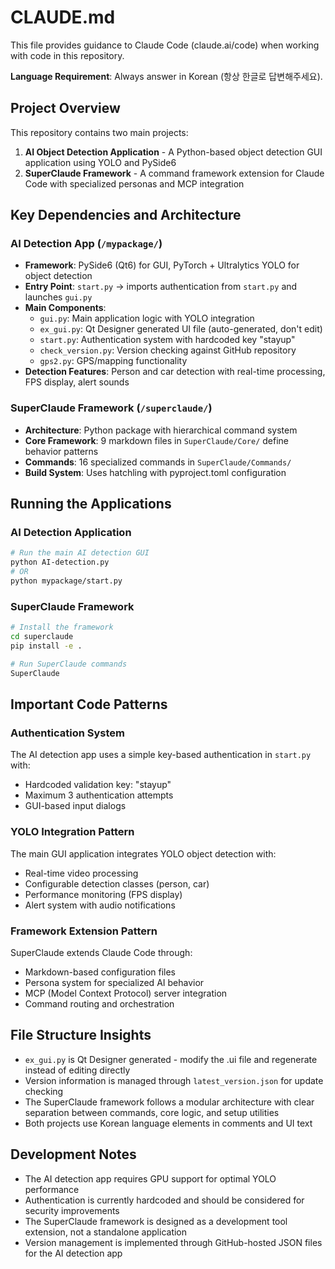# CLAUDE.md

This file provides guidance to Claude Code (claude.ai/code) when working with code in this repository.

**Language Requirement**: Always answer in Korean (항상 한글로 답변해주세요).

## Project Overview

This repository contains two main projects:

1. **AI Object Detection Application** - A Python-based object detection GUI application using YOLO and PySide6
2. **SuperClaude Framework** - A command framework extension for Claude Code with specialized personas and MCP integration

## Key Dependencies and Architecture

### AI Detection App (`/mypackage/`)
- **Framework**: PySide6 (Qt6) for GUI, PyTorch + Ultralytics YOLO for object detection
- **Entry Point**: `start.py` → imports authentication from `start.py` and launches `gui.py`
- **Main Components**:
  - `gui.py`: Main application logic with YOLO integration
  - `ex_gui.py`: Qt Designer generated UI file (auto-generated, don't edit)
  - `start.py`: Authentication system with hardcoded key "stayup"
  - `check_version.py`: Version checking against GitHub repository
  - `gps2.py`: GPS/mapping functionality
- **Detection Features**: Person and car detection with real-time processing, FPS display, alert sounds

### SuperClaude Framework (`/superclaude/`)
- **Architecture**: Python package with hierarchical command system
- **Core Framework**: 9 markdown files in `SuperClaude/Core/` define behavior patterns
- **Commands**: 16 specialized commands in `SuperClaude/Commands/`
- **Build System**: Uses hatchling with pyproject.toml configuration

## Running the Applications

### AI Detection Application
```bash
# Run the main AI detection GUI
python AI-detection.py
# OR
python mypackage/start.py
```

### SuperClaude Framework
```bash
# Install the framework
cd superclaude
pip install -e .

# Run SuperClaude commands
SuperClaude
```

## Important Code Patterns

### Authentication System
The AI detection app uses a simple key-based authentication in `start.py` with:
- Hardcoded validation key: "stayup"
- Maximum 3 authentication attempts
- GUI-based input dialogs

### YOLO Integration Pattern
The main GUI application integrates YOLO object detection with:
- Real-time video processing
- Configurable detection classes (person, car)
- Performance monitoring (FPS display)
- Alert system with audio notifications

### Framework Extension Pattern
SuperClaude extends Claude Code through:
- Markdown-based configuration files
- Persona system for specialized AI behavior
- MCP (Model Context Protocol) server integration
- Command routing and orchestration

## File Structure Insights

- `ex_gui.py` is Qt Designer generated - modify the .ui file and regenerate instead of editing directly
- Version information is managed through `latest_version.json` for update checking
- The SuperClaude framework follows a modular architecture with clear separation between commands, core logic, and setup utilities
- Both projects use Korean language elements in comments and UI text

## Development Notes

- The AI detection app requires GPU support for optimal YOLO performance
- Authentication is currently hardcoded and should be considered for security improvements
- The SuperClaude framework is designed as a development tool extension, not a standalone application
- Version management is implemented through GitHub-hosted JSON files for the AI detection app